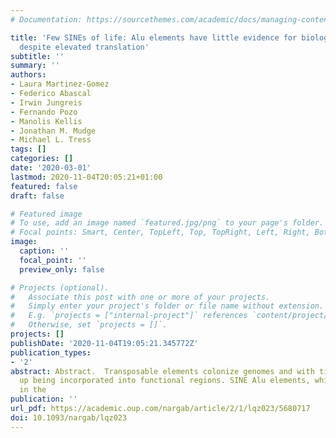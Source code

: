 ```yaml
---
# Documentation: https://sourcethemes.com/academic/docs/managing-content/

title: 'Few SINEs of life: Alu elements have little evidence for biological relevance
  despite elevated translation'
subtitle: ''
summary: ''
authors:
- Laura Martinez-Gomez
- Federico Abascal
- Irwin Jungreis
- Fernando Pozo
- Manolis Kellis
- Jonathan M. Mudge
- Michael L. Tress
tags: []
categories: []
date: '2020-03-01'
lastmod: 2020-11-04T20:05:21+01:00
featured: false
draft: false

# Featured image
# To use, add an image named `featured.jpg/png` to your page's folder.
# Focal points: Smart, Center, TopLeft, Top, TopRight, Left, Right, BottomLeft, Bottom, BottomRight.
image:
  caption: ''
  focal_point: ''
  preview_only: false

# Projects (optional).
#   Associate this post with one or more of your projects.
#   Simply enter your project's folder or file name without extension.
#   E.g. `projects = ["internal-project"]` references `content/project/deep-learning/index.md`.
#   Otherwise, set `projects = []`.
projects: []
publishDate: '2020-11-04T19:05:21.345772Z'
publication_types:
- '2'
abstract: Abstract.  Transposable elements colonize genomes and with time may end
  up being incorporated into functional regions. SINE Alu elements, which appeared
  in the
publication: ''
url_pdf: https://academic.oup.com/nargab/article/2/1/lqz023/5680717
doi: 10.1093/nargab/lqz023
---
```

